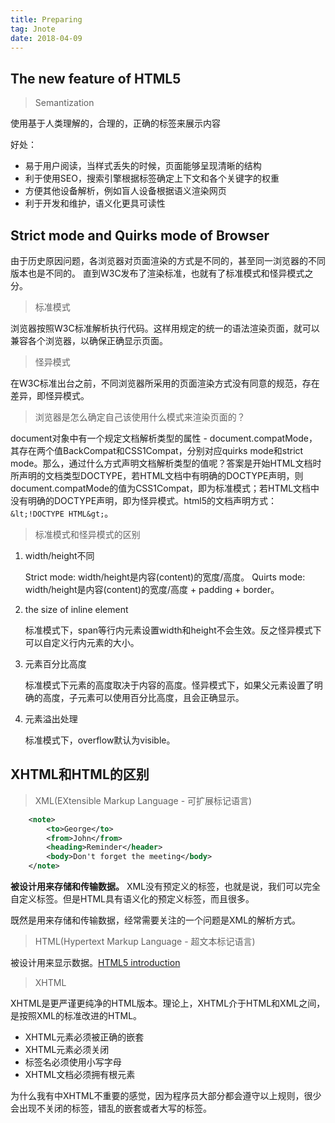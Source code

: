 ```yaml
---
title: Preparing
tag: Jnote
date: 2018-04-09
---
```


The new feature of HTML5
---

> Semantization

使用基于人类理解的，合理的，正确的标签来展示内容

好处：

-   易于用户阅读，当样式丢失的时候，页面能够呈现清晰的结构
-   利于使用SEO，搜索引擎根据标签确定上下文和各个关键字的权重
-   方便其他设备解析，例如盲人设备根据语义渲染网页
-   利于开发和维护，语义化更具可读性

<!-- More -->

Strict mode and Quirks mode of Browser
---

由于历史原因问题，各浏览器对页面渲染的方式是不同的，甚至同一浏览器的不同版本也是不同的。
直到W3C发布了渲染标准，也就有了标准模式和怪异模式之分。

> 标准模式

浏览器按照W3C标准解析执行代码。这样用规定的统一的语法渲染页面，就可以兼容各个浏览器，以确保正确显示页面。

> 怪异模式

在W3C标准出台之前，不同浏览器所采用的页面渲染方式没有同意的规范，存在差异，即怪异模式。

> 浏览器是怎么确定自己该使用什么模式来渲染页面的？

document对象中有一个规定文档解析类型的属性 - document.compatMode，其存在两个值BackCompat和CSS1Compat，分别对应quirks mode和strict mode。那么，通过什么方式声明文档解析类型的值呢？答案是开始HTML文档时所声明的文档类型DOCTYPE，若HTML文档中有明确的DOCTYPE声明，则document.compatMode的值为CSS1Compat，即为标准模式；若HTML文档中没有明确的DOCTYPE声明，即为怪异模式。html5的文档声明方式：`&lt;!DOCTYPE HTML&gt;`。

> 标准模式和怪异模式的区别

1.  width/height不同

    Strict mode: width/height是内容(content)的宽度/高度。
    Quirts mode: width/height是内容(content)的宽度/高度 + padding + border。

2.  the size of inline element

    标准模式下，span等行内元素设置width和height不会生效。反之怪异模式下可以自定义行内元素的大小。

3.  元素百分比高度

    标准模式下元素的高度取决于内容的高度。怪异模式下，如果父元素设置了明确的高度，子元素可以使用百分比高度，且会正确显示。

4.  元素溢出处理

    标准模式下，overflow默认为visible。

XHTML和HTML的区别
---

> XML(EXtensible Markup Language - 可扩展标记语言)

```xml
    <note>
        <to>George</to>
        <from>John</from>
        <heading>Reminder</header>
        <body>Don't forget the meeting</body>
    </note>
```

**被设计用来存储和传输数据。** XML没有预定义的标签，也就是说，我们可以完全自定义标签。但是HTML具有语义化的预定义标签，而且很多。

既然是用来存储和传输数据，经常需要关注的一个问题是XML的解析方式。

> HTML(Hypertext Markup Language - 超文本标记语言)

被设计用来显示数据。[HTML5 introduction](https://scrimba.com/g/ghtml)

> XHTML

XHTML是更严谨更纯净的HTML版本。理论上，XHTML介于HTML和XML之间，是按照XML的标准改进的HTML。

-   XHTML元素必须被正确的嵌套
-   XHTML元素必须关闭
-   标签名必须使用小写字母
-   XHTML文档必须拥有根元素

为什么我有中XHTML不重要的感觉，因为程序员大部分都会遵守以上规则，很少会出现不关闭的标签，错乱的嵌套或者大写的标签。